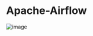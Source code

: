 # Apache-Airflow
![image](https://github.com/rganesh203/Apache-Airflow/assets/68594076/b5dbf7c8-78a6-435f-bd06-591be33e7a18)
